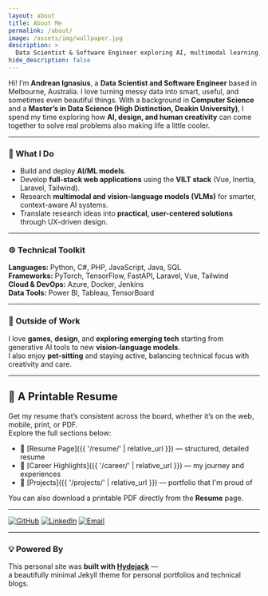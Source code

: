 ```yaml
---
layout: about
title: About Me
permalink: /about/
image: /assets/img/wallpaper.jpg
description: >
  Data Scientist & Software Engineer exploring AI, multimodal learning, and creative technology.
hide_description: false
---
```


Hi! I’m **Andrean Ignasius**, a **Data Scientist and Software Engineer** based in Melbourne, Australia. I love turning messy data into smart, useful, and sometimes even beautiful things. With a background in **Computer Science** and a **Master’s in Data Science (High Distinction, Deakin University)**, I spend my time exploring how **AI, design, and human creativity** can come together to solve real problems also making life a little cooler.

---

### 🎯 What I Do
- Build and deploy **AI/ML models**.  
- Develop **full-stack web applications** using the **VILT stack** (Vue, Inertia, Laravel, Tailwind).  
- Research **multimodal and vision-language models (VLMs)** for smarter, context-aware AI systems.  
- Translate research ideas into **practical, user-centered solutions** through UX-driven design.


---

### ⚙️ Technical Toolkit
**Languages:** Python, C#, PHP, JavaScript, Java, SQL  
**Frameworks:** PyTorch, TensorFlow, FastAPI, Laravel, Vue, Tailwind  
**Cloud & DevOps:** Azure, Docker, Jenkins  
**Data Tools:** Power BI, Tableau, TensorBoard  

---

### 🌱 Outside of Work
I love **games**, **design**, and **exploring emerging tech** starting from generative AI tools to new **vision-language models**.  
I also enjoy **pet-sitting** and staying active, balancing technical focus with creativity and care.

---

## 🧾 A Printable Resume
Get my resume that’s consistent across the board, whether it’s on the web, mobile, print, or PDF.  
Explore the full sections below:

- 🧠 [Resume Page]({{ '/resume/' | relative_url }}) — structured, detailed resume  
- 💼 [Career Highlights]({{ '/career/' | relative_url }}) — my journey and experiences  
- 🧩 [Projects]({{ '/projects/' | relative_url }}) — portfolio that I'm proud of


You can also download a printable PDF directly from the **Resume** page.

---

[![GitHub](https://img.shields.io/badge/GitHub-AndreanIG-black?logo=github)](https://github.com/AndreanIG)
[![LinkedIn](https://img.shields.io/badge/LinkedIn-AndreanIgnasius-blue?logo=linkedin)](https://www.linkedin.com/in/andrean-ignasius/)
[![Email](https://img.shields.io/badge/Email-andrean.2000@gmail.com-red?logo=gmail)](mailto:andrean.2000@gmail.com)

---

### 💡 Powered By
This personal site was **built with [Hydejack](https://hydejack.com)** —  
a beautifully minimal Jekyll theme for personal portfolios and technical blogs.